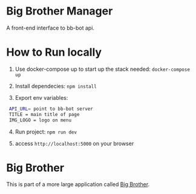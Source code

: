 # Big Brother Manager

A front-end interface to bb-bot api. 

# How to Run locally

1. Use docker-compose up to start up the stack needed:
  ``` docker-compose up ```

2. Install dependecies:
  ``` npm install ```

3. Export env variables:
  ```bash
   API_URL= point to bb-bot server
   TITLE = main title of page
   IMG_LOGO = logo on menu
   ```

4. Run project:
  ``` npm run dev ```

5. access `http://localhost:5000` on your browser


# Big Brother

This is part of a more large application called [Big Brother](https://github.com/labbsr0x/big-brother).
